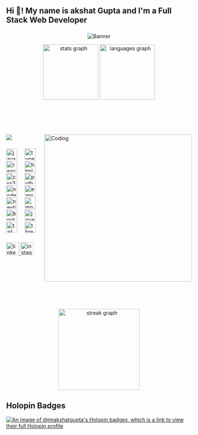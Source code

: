 <h2 align="left">Hi 👋! My name is akshat Gupta and I'm a Full Stack Web Developer</h2>


###


<div align="center">
<p align="center">
  <!---  <img alt="Banner" width="961" height="400"  src="https://user-images.githubusercontent.com/74038190/225813708-98b745f2-7d22-48cf-9150-083f1b00d6c9.gif"> --->
  <img alt="Banner" style="{max-height: 0px}"  src="https://user-images.githubusercontent.com/74038190/225813708-98b745f2-7d22-48cf-9150-083f1b00d6c9.gif">
</p>
<img src="https://github-readme-stats.vercel.app/api?username=imakshatgupta&hide_title=false&hide_rank=false&show_icons=true&include_all_commits=true&count_private=true&disable_animations=false&theme=dracula&locale=en&hide_border=false" height="150" alt="stats graph"  />
<img src="https://github-readme-stats.vercel.app/api/top-langs?username=imakshatgupta&locale=en&hide_title=false&layout=compact&card_width=320&langs_count=5&theme=dracula&hide_border=false" height="150" alt="languages graph"  />
</div>

<br/>
<br/>
<br/>
<br/>

###

<img align="right" alt="Coding" width="400" src="https://media.tenor.com/rePDfDWO3XoAAAAd/hacking.gif">
 <!--<img align="left" alt="Hacker" height="290" width="360" src="https://user-images.githubusercontent.com/74038190/229223156-0cbdaba9-3128-4d8e-8719-b6b4cf741b67.gif"> -->
  
  ![](https://komarev.com/ghpvc/?username=imakshatgupta&color=blueviolet&label=Profile+Views)


###

<div align="left">
  <img src="https://cdn.jsdelivr.net/gh/devicons/devicon/icons/javascript/javascript-original.svg" height="30" alt="javascript logo"  />
  <img width="12" />
  <img src="https://cdn.jsdelivr.net/gh/devicons/devicon/icons/typescript/typescript-original.svg" height="30" alt="typescript logo"  />
  <img width="12" />
  <img src="https://cdn.jsdelivr.net/gh/devicons/devicon/icons/react/react-original.svg" height="30" alt="react logo"  />
  <img width="12" />
  <img src="https://cdn.jsdelivr.net/gh/devicons/devicon/icons/html5/html5-original.svg" height="30" alt="html5 logo"  />
  <img width="12" />
  <img src="https://cdn.jsdelivr.net/gh/devicons/devicon/icons/css3/css3-original.svg" height="30" alt="css3 logo"  />
  <img width="12" />
  <img src="https://cdn.jsdelivr.net/gh/devicons/devicon/icons/python/python-original.svg" height="30" alt="python logo"  />
  <img width="12" />
  <img src="https://cdn.jsdelivr.net/gh/devicons/devicon/icons/nodejs/nodejs-original.svg" height="30" alt="nodejs logo"  />
  <img width="12" />
  <img src="https://cdn.jsdelivr.net/gh/devicons/devicon/icons/express/express-original.svg" height="30" alt="express logo"  />
  <img width="12" />
  <img src="https://cdn.jsdelivr.net/gh/devicons/devicon/icons/nextjs/nextjs-original.svg" height="30" alt="nextjs logo"  />
  <img width="12" />
  <img src="https://cdn.jsdelivr.net/gh/devicons/devicon/icons/mongodb/mongodb-original.svg" height="30" alt="mongodb logo"  />
  <img width="12" />
  <img src="https://cdn.jsdelivr.net/gh/devicons/devicon/icons/bootstrap/bootstrap-original.svg" height="30" alt="bootstrap logo"  />
  <img width="12" />
  <img src="https://cdn.jsdelivr.net/gh/devicons/devicon/icons/jquery/jquery-original.svg" height="30" alt="jquery logo"  />
  <img width="12" />
  <img src="https://cdn.jsdelivr.net/gh/devicons/devicon/icons/tailwindcss/tailwindcss-original-wordmark.svg" height="30" alt="tailwindcss logo"  />
  <img width="12" />
  <img src="https://cdn.jsdelivr.net/gh/devicons/devicon/icons/threejs/threejs-original.svg" height="30" alt="threejs logo"  />
</div>

###

<div align="left">
  <a href="https://www.linkedin.com/in/imakshatgupta/" target="_blank">
    <img src="https://img.shields.io/static/v1?message=LinkedIn&logo=linkedin&label=&color=0077B5&logoColor=white&labelColor=&style=for-the-badge" height="35" alt="linkedin logo"  />

  </a>
  <a href="https://www.instagram.com/i_akshatgupta/" target="_blank">
    <img src="https://img.shields.io/static/v1?message=Instagram&logo=instagram&label=&color=E4405F&logoColor=white&labelColor=&style=for-the-badge" height="35" alt="instagram logo"  />

  </a>
</div>


###

<br/>
<br clear="both">


###
<br/>
<br/>
<br clear="both">


<div align="center">
  <img src="https://streak-stats.demolab.com?user=imakshatgupta&locale=en&mode=daily&theme=dark&hide_border=false&border_radius=5&order=3" height="220" alt="streak graph"  />
</div>

 <h2> Holopin Badges</h2>
  
[![An image of @imakshatgupta's Holopin badges, which is a link to view their full Holopin profile](https://holopin.me/imakshatgupta)](https://holopin.io/@imakshatgupta)


###
